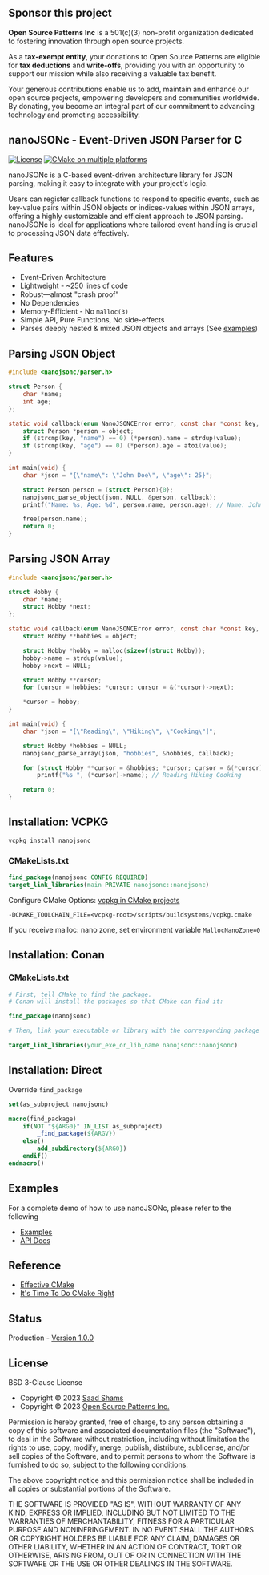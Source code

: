 ## Sponsor this project

**Open Source Patterns Inc** is a 501(c)(3) non-profit organization dedicated to fostering innovation through open source projects.

As a **tax-exempt entity**, your donations to Open Source Patterns are eligible for **tax deductions** and **write-offs**, providing you with an opportunity to support our mission while also receiving a valuable tax benefit.

Your generous contributions enable us to add, maintain and enhance our open source projects, empowering developers and communities worldwide. By donating, you become an integral part of our commitment to advancing technology and promoting accessibility.

## nanoJSONc - Event-Driven JSON Parser for C

[![License](https://img.shields.io/badge/License-BSD_3--Clause-blue.svg)](https://opensource.org/licenses/BSD-3-Clause)
[![CMake on multiple platforms](https://github.com/open-source-patterns/nanojsonc/actions/workflows/cmake-multi-platform.yml/badge.svg)](https://github.com/open-source-patterns/nanojsonc/actions/workflows/cmake-multi-platform.yml)

nanoJSONc is a C-based event-driven architecture library for JSON parsing,
making it easy to integrate with your project's logic.

Users can register callback functions to respond to specific events, such as
key-value pairs within JSON objects or indices-values within JSON arrays, offering a
highly customizable and efficient approach to JSON parsing. nanoJSONc is ideal
for applications where tailored event handling is crucial to processing JSON
data effectively.

## Features
- Event-Driven Architecture
- Lightweight - ~250 lines of code
- Robust—almost "crash proof"
- No Dependencies
- Memory-Efficient - No `malloc(3)`
- Simple API, Pure Functions, No side-effects
- Parses deeply nested & mixed JSON objects and arrays (See [examples](https://github.com/open-source-patterns/nanojsonc/tree/main/example))

## Parsing JSON Object

```c
#include <nanojsonc/parser.h>

struct Person {
    char *name;
    int age;
};

static void callback(enum NanoJSONCError error, const char *const key, const char *const value, const char *const parentKey, void *object) {
    struct Person *person = object;
    if (strcmp(key, "name") == 0) (*person).name = strdup(value);
    if (strcmp(key, "age") == 0) (*person).age = atoi(value);
}

int main(void) {
    char *json = "{\"name\": \"John Doe\", \"age\": 25}";

    struct Person person = (struct Person){0};
    nanojsonc_parse_object(json, NULL, &person, callback);
    printf("Name: %s, Age: %d", person.name, person.age); // Name: John Doe, Age: 25

    free(person.name);
    return 0;
}
```

## Parsing JSON Array
```c
#include <nanojsonc/parser.h>

struct Hobby {
    char *name;
    struct Hobby *next;
};

static void callback(enum NanoJSONCError error, const char *const key, const char *const value, const char *const parentKey, void *object) {
    struct Hobby **hobbies = object;

    struct Hobby *hobby = malloc(sizeof(struct Hobby));
    hobby->name = strdup(value);
    hobby->next = NULL;

    struct Hobby **cursor;
    for (cursor = hobbies; *cursor; cursor = &(*cursor)->next);

    *cursor = hobby;
}

int main(void) {
    char *json = "[\"Reading\", \"Hiking\", \"Cooking\"]";

    struct Hobby *hobbies = NULL;
    nanojsonc_parse_array(json, "hobbies", &hobbies, callback);

    for (struct Hobby **cursor = &hobbies; *cursor; cursor = &(*cursor)->next)
        printf("%s ", (*cursor)->name); // Reading Hiking Cooking

    return 0;
}
```

## Installation: VCPKG

```commandline
vcpkg install nanojsonc
```
### CMakeLists.txt
```cmake
find_package(nanojsonc CONFIG REQUIRED)
target_link_libraries(main PRIVATE nanojsonc::nanojsonc)
```

Configure CMake Options: [vcpkg in CMake projects](https://learn.microsoft.com/en-us/vcpkg/users/buildsystems/cmake-integration)
```
-DCMAKE_TOOLCHAIN_FILE=<vcpkg-root>/scripts/buildsystems/vcpkg.cmake
```

If you receive malloc: nano zone, set environment variable `MallocNanoZone=0`

## Installation: Conan

### CMakeLists.txt

```cmake
# First, tell CMake to find the package.
# Conan will install the packages so that CMake can find it:

find_package(nanojsonc)

# Then, link your executable or library with the corresponding package targets:

target_link_libraries(your_exe_or_lib_name nanojsonc::nanojsonc)
```

## Installation: Direct

Override `find_package`
```cmake
set(as_subproject nanojsonc)

macro(find_package)
    if(NOT "${ARG0}" IN_LIST as_subproject)
        _find_package(${ARGV})
    else()
        add_subdirectory(${ARG0})
    endif()
endmacro()
```
[//]: # (gcc -g demo.c src/*.c -Iinclude/ -g -D NANOJSONC_KEY_SIZE=4)

## Examples

For a complete demo of how to use nanoJSONc, please refer to the following 

* [Examples](https://github.com/open-source-patterns/nanojsonc/tree/main/example)
* [API Docs](https://github.com/open-source-patterns/nanojsonc/blob/main/include/parser.h)

## Reference
* [Effective CMake](https://www.youtube.com/watch?v=rLopVhns4Zs)
* [It's Time To Do CMake Right](https://pabloariasal.github.io/2018/02/19/its-time-to-do-cmake-right)

## Status

Production - [Version 1.0.0](https://github.com/open-source-patterns/nanojsonc/blob/master/VERSION)

## License

BSD 3-Clause License

* Copyright © 2023 [Saad Shams](https://www.linkedin.com/in/muizz/)
* Copyright © 2023 [Open Source Patterns Inc.](https://github.com/open-source-patterns)

Permission is hereby granted, free of charge, to any person obtaining a copy
of this software and associated documentation files (the "Software"), to deal
in the Software without restriction, including without limitation the rights
to use, copy, modify, merge, publish, distribute, sublicense, and/or sell
copies of the Software, and to permit persons to whom the Software is
furnished to do so, subject to the following conditions:

The above copyright notice and this permission notice shall be included in all
copies or substantial portions of the Software.

THE SOFTWARE IS PROVIDED "AS IS", WITHOUT WARRANTY OF ANY KIND, EXPRESS OR
IMPLIED, INCLUDING BUT NOT LIMITED TO THE WARRANTIES OF MERCHANTABILITY,
FITNESS FOR A PARTICULAR PURPOSE AND NONINFRINGEMENT. IN NO EVENT SHALL THE
AUTHORS OR COPYRIGHT HOLDERS BE LIABLE FOR ANY CLAIM, DAMAGES OR OTHER
LIABILITY, WHETHER IN AN ACTION OF CONTRACT, TORT OR OTHERWISE, ARISING FROM,
OUT OF OR IN CONNECTION WITH THE SOFTWARE OR THE USE OR OTHER DEALINGS IN THE
SOFTWARE.
